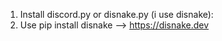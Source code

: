 1. Install discord.py or disnake.py (i use disnake):
2. Use pip install disnake --> https://disnake.dev
